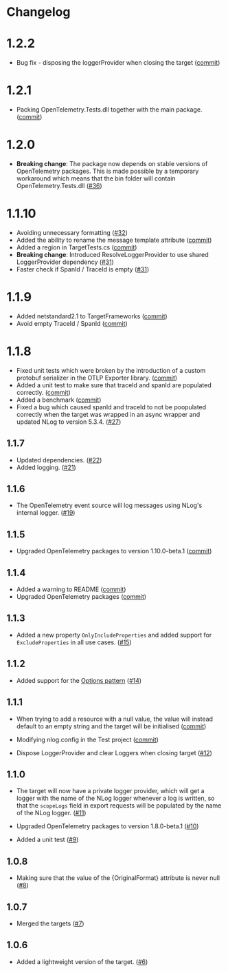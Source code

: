 ﻿# Changelog

# 1.2.2

* Bug fix - disposing the loggerProvider when closing the target ([commit](https://github.com/juliuskoval/NLog.Targets.OpenTelemetryProtocol/commit/c2af0185a5daecb953466e13a3c38dc2987f1e4a))

# 1.2.1

* Packing OpenTelemetry.Tests.dll together with the main package. ([commit](https://github.com/juliuskoval/NLog.Targets.OpenTelemetryProtocol/commit/1fdaaeef9c5cde3fc3e172882f2f1f62fd5610c7))

# 1.2.0

* **Breaking change**: The package now depends on stable versions of OpenTelemetry packages.
 This is made possible by a temporary workaround which means that the bin folder will contain OpenTelemetry.Tests.dll
 ([#36](https://github.com/juliuskoval/NLog.Targets.OpenTelemetryProtocol/pull/32))


# 1.1.10

* Avoiding unnecessary formatting ([#32](https://github.com/juliuskoval/NLog.Targets.OpenTelemetryProtocol/pull/32))
* Added the ability to rename the message template attribute ([commit](https://github.com/juliuskoval/NLog.Targets.OpenTelemetryProtocol/commit/d277eafcef507753f635ad124ec523b0442b34b1))
* Added a region in TargetTests.cs ([commit](https://github.com/juliuskoval/NLog.Targets.OpenTelemetryProtocol/commit/6002af5a8ed86a13d21cb99e10a4b85461112935))
* **Breaking change**:  Introduced ResolveLoggerProvider to use shared LoggerProvider dependency ([#31](https://github.com/juliuskoval/NLog.Targets.OpenTelemetryProtocol/pull/31))
* Faster check if SpanId / TraceId is empty ([#31](https://github.com/juliuskoval/NLog.Targets.OpenTelemetryProtocol/pull/31))

# 1.1.9

* Added netstandard2.1 to TargetFrameworks ([commit](https://github.com/juliuskoval/NLog.Targets.OpenTelemetryProtocol/commit/56308607102926d97fb84a9706e40b27c6873ebe))
* Avoid empty TraceId / SpanId ([commit](https://github.com/juliuskoval/NLog.Targets.OpenTelemetryProtocol/commit/0ac72895b2b9dc23b9ccba7dcf8550054ec34e0b))


# 1.1.8

* Fixed unit tests which were broken by the introduction of a custom protobuf serializer in the OTLP Exporter library.
([commit](https://github.com/juliuskoval/NLog.Targets.OpenTelemetryProtocol/commit/cc390a3343e81f69143b351a069c20ba21c2b062))
* Added a unit test to make sure that traceId and spanId are populated correctly.
([commit](https://github.com/juliuskoval/NLog.Targets.OpenTelemetryProtocol/commit/1bf62becff8abc81c880ed38e356a8c7d0e14d7b))
* Added a benchmark ([commit](https://github.com/juliuskoval/NLog.Targets.OpenTelemetryProtocol/commit/67c219726a9c1aa80471c4d361189d6c0520f00b))
* Fixed a bug which caused spanId and traceId to not be poopulated correctly when the target was wrapped in an async wrapper
and updated NLog to version 5.3.4. ([#27](https://github.com/juliuskoval/NLog.Targets.OpenTelemetryProtocol/pull/27))

## 1.1.7
* Updated dependencies. ([#22](https://github.com/juliuskoval/NLog.Targets.OpenTelemetryProtocol/pull/22))
* Added logging. ([#21](https://github.com/juliuskoval/NLog.Targets.OpenTelemetryProtocol/pull/21))

## 1.1.6
* The OpenTelemetry event source will log messages using NLog's internal logger. ([#19](https://github.com/juliuskoval/NLog.Targets.OpenTelemetryProtocol/pull/19))

## 1.1.5
* Upgraded OpenTelemetry packages to version 1.10.0-beta.1 ([commit](https://github.com/juliuskoval/NLog.Targets.OpenTelemetryProtocol/commit/03d9ca170a5c5e3b691497ed9458c7ea89004c91))

## 1.1.4
* Added a warning to README ([commit](https://github.com/juliuskoval/NLog.Targets.OpenTelemetryProtocol/commit/f2ed0e0721e9b6575d9754232e7554e285cc2a5c))
* Upgraded OpenTelemetry packages ([commit](https://github.com/juliuskoval/NLog.Targets.OpenTelemetryProtocol/commit/8bde762ae1077dc9e5e998366097a2ae6a8a9f3b))

## 1.1.3
* Added a new property `OnlyIncludeProperties` and added support for `ExcludeProperties` in all use cases. ([#15](https://github.com/juliuskoval/NLog.Targets.OpenTelemetryProtocol/pull/15))

## 1.1.2
* Added support for the [Options pattern](https://learn.microsoft.com/en-my/dotnet/core/extensions/options)
([#14](https://github.com/juliuskoval/NLog.Targets.OpenTelemetryProtocol/pull/14))


## 1.1.1
* When trying to add a resource with a null value, the value will instead default to an empty string and the target will be initialised 
([commit](https://github.com/juliuskoval/NLog.Targets.OpenTelemetryProtocol/commit/26edf215d44ada89886a55b7ef9c5defef596d18))

* Modifying nlog.config in the Test project ([commit](https://github.com/juliuskoval/NLog.Targets.OpenTelemetryProtocol/commit/c776ff519c08d8b43efd549936fa8af51e6282f8))

* Dispose LoggerProvider and clear Loggers when closing target ([#12](https://github.com/juliuskoval/NLog.Targets.OpenTelemetryProtocol/pull/12))

## 1.1.0
* The target will now have a private logger provider, which will get a logger with the name of the NLog logger whenever a log is written, 
so that the `scopeLogs` field in export requests will be populated by the name of the NLog logger. ([#11](https://github.com/juliuskoval/NLog.Targets.OpenTelemetryProtocol/pull/11))

* Upgraded OpenTelemetry packages to version 1.8.0-beta.1 ([#10](https://github.com/juliuskoval/NLog.Targets.OpenTelemetryProtocol/pull/10))

* Added a unit test ([#9](https://github.com/juliuskoval/NLog.Targets.OpenTelemetryProtocol/pull/9))

## 1.0.8
* Making sure that the value of the \{OriginalFormat\} attribute is never null ([#8](https://github.com/juliuskoval/NLog.Targets.OpenTelemetryProtocol/pull/8))

## 1.0.7
* Merged the targets ([#7](https://github.com/juliuskoval/NLog.Targets.OpenTelemetryProtocol/pull/7))

## 1.0.6
* Added a lightweight version of the target. ([#6](https://github.com/juliuskoval/NLog.Targets.OpenTelemetryProtocol/pull/6))
